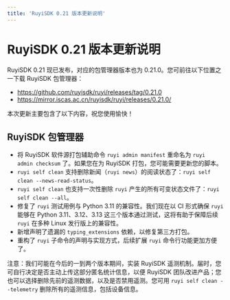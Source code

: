 ```yaml
---
title: 'RuyiSDK 0.21 版本更新说明'
---
```


# RuyiSDK 0.21 版本更新说明

RuyiSDK 0.21 现已发布，对应的包管理器版本也为 0.21.0。您可前往以下位置之一下载 RuyiSDK 包管理器：

* https://github.com/ruyisdk/ruyi/releases/tag/0.21.0
* https://mirror.iscas.ac.cn/ruyisdk/ruyi/releases/0.21.0/

本次更新主要包含了以下内容，祝您使用愉快！

## RuyiSDK 包管理器

* 将 RuyiSDK 软件源打包辅助命令 `ruyi admin manifest` 重命名为 `ruyi admin checksum` 了。如果您在为 RuyiSDK 打包，您可能需要更新您的脚本。
* `ruyi self clean` 支持删除新闻（`ruyi news`）的阅读状态了：`ruyi self clean --news-read-status`。
* `ruyi self clean` 也支持一次性删除 `ruyi` 产生的所有可变状态文件了：`ruyi self clean --all`。
* 修复了 `ruyi` 测试用例与 Python 3.11 的兼容性。我们现在以 CI 形式确保 `ruyi` 能够在 Python 3.11、3.12、3.13 这三个版本通过测试，这将有助于保障后续 `ruyi` 在多种 Linux 发行版上的兼容性。
* 新增声明了遗漏的 `typing_extensions` 依赖，以修复第三方打包。
* 重构了 `ruyi` 子命令的声明与实现方式，后续扩展 `ruyi` 命令行功能更加方便了。

注意：我们可能在今后的一到两个版本期间，实装 RuyiSDK 遥测机制。届时，您可自行决定是否主动上传这部分匿名统计信息，以便 RuyiSDK 团队改进产品；您也可以选择删除先前的遥测数据，以及是否禁用遥测。您可用 `ruyi self clean --telemetry` 删除所有的遥测信息，包括设备信息。
